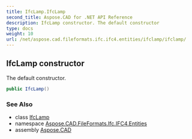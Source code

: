 ```yaml
---
title: IfcLamp.IfcLamp
second_title: Aspose.CAD for .NET API Reference
description: IfcLamp constructor. The default constructor
type: docs
weight: 10
url: /net/aspose.cad.fileformats.ifc.ifc4.entities/ifclamp/ifclamp/
---
```

## IfcLamp constructor

The default constructor.

```csharp
public IfcLamp()
```

### See Also

* class [IfcLamp](../)
* namespace [Aspose.CAD.FileFormats.Ifc.IFC4.Entities](../../ifclamp/)
* assembly [Aspose.CAD](../../../)


